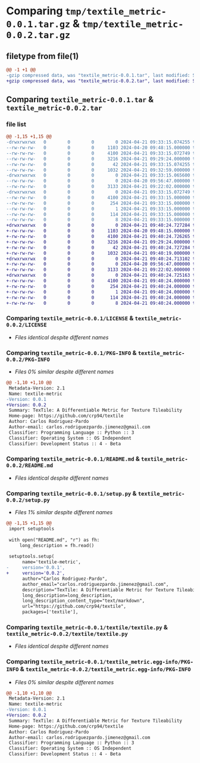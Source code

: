 # Comparing `tmp/textile_metric-0.0.1.tar.gz` & `tmp/textile_metric-0.0.2.tar.gz`

## filetype from file(1)

```diff
@@ -1 +1 @@
-gzip compressed data, was "textile_metric-0.0.1.tar", last modified: Sun Apr 21 09:33:15 2024, max compression
+gzip compressed data, was "textile_metric-0.0.2.tar", last modified: Sun Apr 21 09:40:24 2024, max compression
```

## Comparing `textile_metric-0.0.1.tar` & `textile_metric-0.0.2.tar`

### file list

```diff
@@ -1,15 +1,15 @@
-drwxrwxrwx   0        0        0        0 2024-04-21 09:33:15.074255 textile_metric-0.0.1/
--rw-rw-rw-   0        0        0     1103 2024-04-20 09:48:15.000000 textile_metric-0.0.1/LICENSE
--rw-rw-rw-   0        0        0     4100 2024-04-21 09:33:15.072749 textile_metric-0.0.1/PKG-INFO
--rw-rw-rw-   0        0        0     3216 2024-04-21 09:29:24.000000 textile_metric-0.0.1/README.md
--rw-rw-rw-   0        0        0       42 2024-04-21 09:33:15.074255 textile_metric-0.0.1/setup.cfg
--rw-rw-rw-   0        0        0     1032 2024-04-21 09:32:59.000000 textile_metric-0.0.1/setup.py
-drwxrwxrwx   0        0        0        0 2024-04-21 09:33:15.065600 textile_metric-0.0.1/textile/
--rw-rw-rw-   0        0        0        0 2024-04-20 09:56:47.000000 textile_metric-0.0.1/textile/__init__.py
--rw-rw-rw-   0        0        0     3133 2024-04-21 09:22:02.000000 textile_metric-0.0.1/textile/textile.py
-drwxrwxrwx   0        0        0        0 2024-04-21 09:33:15.072749 textile_metric-0.0.1/textile_metric.egg-info/
--rw-rw-rw-   0        0        0     4100 2024-04-21 09:33:15.000000 textile_metric-0.0.1/textile_metric.egg-info/PKG-INFO
--rw-rw-rw-   0        0        0      254 2024-04-21 09:33:15.000000 textile_metric-0.0.1/textile_metric.egg-info/SOURCES.txt
--rw-rw-rw-   0        0        0        1 2024-04-21 09:33:15.000000 textile_metric-0.0.1/textile_metric.egg-info/dependency_links.txt
--rw-rw-rw-   0        0        0      114 2024-04-21 09:33:15.000000 textile_metric-0.0.1/textile_metric.egg-info/requires.txt
--rw-rw-rw-   0        0        0        8 2024-04-21 09:33:15.000000 textile_metric-0.0.1/textile_metric.egg-info/top_level.txt
+drwxrwxrwx   0        0        0        0 2024-04-21 09:40:24.727284 textile_metric-0.0.2/
+-rw-rw-rw-   0        0        0     1103 2024-04-20 09:48:15.000000 textile_metric-0.0.2/LICENSE
+-rw-rw-rw-   0        0        0     4100 2024-04-21 09:40:24.726265 textile_metric-0.0.2/PKG-INFO
+-rw-rw-rw-   0        0        0     3216 2024-04-21 09:29:24.000000 textile_metric-0.0.2/README.md
+-rw-rw-rw-   0        0        0       42 2024-04-21 09:40:24.727284 textile_metric-0.0.2/setup.cfg
+-rw-rw-rw-   0        0        0     1032 2024-04-21 09:40:19.000000 textile_metric-0.0.2/setup.py
+drwxrwxrwx   0        0        0        0 2024-04-21 09:40:24.713102 textile_metric-0.0.2/textile/
+-rw-rw-rw-   0        0        0        0 2024-04-20 09:56:47.000000 textile_metric-0.0.2/textile/__init__.py
+-rw-rw-rw-   0        0        0     3133 2024-04-21 09:22:02.000000 textile_metric-0.0.2/textile/textile.py
+drwxrwxrwx   0        0        0        0 2024-04-21 09:40:24.725163 textile_metric-0.0.2/textile_metric.egg-info/
+-rw-rw-rw-   0        0        0     4100 2024-04-21 09:40:24.000000 textile_metric-0.0.2/textile_metric.egg-info/PKG-INFO
+-rw-rw-rw-   0        0        0      254 2024-04-21 09:40:24.000000 textile_metric-0.0.2/textile_metric.egg-info/SOURCES.txt
+-rw-rw-rw-   0        0        0        1 2024-04-21 09:40:24.000000 textile_metric-0.0.2/textile_metric.egg-info/dependency_links.txt
+-rw-rw-rw-   0        0        0      114 2024-04-21 09:40:24.000000 textile_metric-0.0.2/textile_metric.egg-info/requires.txt
+-rw-rw-rw-   0        0        0        8 2024-04-21 09:40:24.000000 textile_metric-0.0.2/textile_metric.egg-info/top_level.txt
```

### Comparing `textile_metric-0.0.1/LICENSE` & `textile_metric-0.0.2/LICENSE`

 * *Files identical despite different names*

### Comparing `textile_metric-0.0.1/PKG-INFO` & `textile_metric-0.0.2/PKG-INFO`

 * *Files 0% similar despite different names*

```diff
@@ -1,10 +1,10 @@
 Metadata-Version: 2.1
 Name: textile-metric
-Version: 0.0.1
+Version: 0.0.2
 Summary: TexTile: A Differentiable Metric for Texture Tileability
 Home-page: https://github.com/crp94/textile
 Author: Carlos Rodriguez-Pardo
 Author-email: carlos.rodriguezpardo.jimenez@gmail.com
 Classifier: Programming Language :: Python :: 3
 Classifier: Operating System :: OS Independent
 Classifier: Development Status :: 4 - Beta
```

### Comparing `textile_metric-0.0.1/README.md` & `textile_metric-0.0.2/README.md`

 * *Files identical despite different names*

### Comparing `textile_metric-0.0.1/setup.py` & `textile_metric-0.0.2/setup.py`

 * *Files 1% similar despite different names*

```diff
@@ -1,15 +1,15 @@
 import setuptools
 
 with open("README.md", "r") as fh:
     long_description = fh.read()
 
 setuptools.setup(
      name='textile-metric',
-     version='0.0.1',
+     version='0.0.2',
      author="Carlos Rodriguez-Pardo",
      author_email="carlos.rodriguezpardo.jimenez@gmail.com",
      description="TexTile: A Differentiable Metric for Texture Tileability",
      long_description=long_description,
      long_description_content_type="text/markdown",
      url="https://github.com/crp94/textile",
      packages=['textile'],
```

### Comparing `textile_metric-0.0.1/textile/textile.py` & `textile_metric-0.0.2/textile/textile.py`

 * *Files identical despite different names*

### Comparing `textile_metric-0.0.1/textile_metric.egg-info/PKG-INFO` & `textile_metric-0.0.2/textile_metric.egg-info/PKG-INFO`

 * *Files 0% similar despite different names*

```diff
@@ -1,10 +1,10 @@
 Metadata-Version: 2.1
 Name: textile-metric
-Version: 0.0.1
+Version: 0.0.2
 Summary: TexTile: A Differentiable Metric for Texture Tileability
 Home-page: https://github.com/crp94/textile
 Author: Carlos Rodriguez-Pardo
 Author-email: carlos.rodriguezpardo.jimenez@gmail.com
 Classifier: Programming Language :: Python :: 3
 Classifier: Operating System :: OS Independent
 Classifier: Development Status :: 4 - Beta
```

